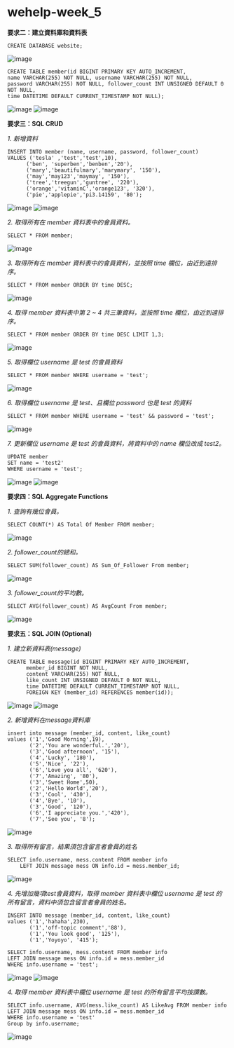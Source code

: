 # wehelp-week_5

**要求⼆：建立資料庫和資料表**

```
CREATE DATABASE website;
```

![image](https://user-images.githubusercontent.com/111167537/196379800-3f7d3468-32fb-4ca9-ae74-e60fdfd68fb7.png)

```
CREATE TABLE member(id BIGINT PRIMARY KEY AUTO_INCREMENT, 
name VARCHAR(255) NOT NULL, username VARCHAR(255) NOT NULL, 
password VARCHAR(255) NOT NULL, follower_count INT UNSIGNED DEFAULT 0 NOT NULL, 
time DATETIME DEFAULT CURRENT_TIMESTAMP NOT NULL);
```
![image](https://user-images.githubusercontent.com/111167537/196380163-a5d661fc-3128-45d4-a448-1df16657aa9f.png)
![image](https://user-images.githubusercontent.com/111167537/196380182-9617f5c1-cf14-4c43-9f23-232e1c8c23a2.png)

**要求三：SQL CRUD**

*1. 新增資料*

```
INSERT INTO member (name, username, password, follower_count)
VALUES ('tesla' ,'test','test',10),
      ('ben', 'superben','benben','20'),
      ('mary','beautifulmary','marymary', '150'),
      ('may','may123','maymay', '150'),
	  ('tree','treegun','guntree', '220'),
      ('orange','vitaminC','orange123', '320'),
      ('pie','applepie','pi3.14159', '80');
```
![image](https://user-images.githubusercontent.com/111167537/196380539-6c5525d7-7e3f-45a8-b91c-431957f2f456.png)
![image](https://user-images.githubusercontent.com/111167537/196380562-589eb47a-1843-49ff-9621-07c333218b89.png)

*2. 取得所有在 member 資料表中的會員資料。*
```
SELECT * FROM member;
```
![image](https://user-images.githubusercontent.com/111167537/196385198-78ff85a5-2fa6-4163-bdcc-560c0234a129.png)

*3. 取得所有在 member 資料表中的會員資料，並按照 time 欄位，由近到遠排序。*

```
SELECT * FROM member ORDER BY time DESC;
```
![image](https://user-images.githubusercontent.com/111167537/196401591-2ca0a253-99cb-48bb-9ac1-13bae3485ba9.png)

*4. 取得 member 資料表中第 2 ~ 4 共三筆資料，並按照 time 欄位，由近到遠排序。*
```
SELECT * FROM member ORDER BY time DESC LIMIT 1,3;
```
![image](https://user-images.githubusercontent.com/111167537/196402873-e57775b4-e2d7-45bf-97bc-721951f4da96.png)

*5. 取得欄位 username 是 test 的會員資料*
```
SELECT * FROM member WHERE username = 'test';
```
![image](https://user-images.githubusercontent.com/111167537/196403454-4994ad1c-b219-488b-8d3f-bb5ca639e789.png)

*6. 取得欄位 username 是 test、且欄位 password 也是 test 的資料*
```
SELECT * FROM member WHERE username = 'test' && password = 'test';
```
![image](https://user-images.githubusercontent.com/111167537/196403454-4994ad1c-b219-488b-8d3f-bb5ca639e789.png)

*7. 更新欄位 username 是 test 的會員資料，將資料中的 name 欄位改成 test2。*
```
UPDATE member
SET name = 'test2'
WHERE username = 'test';
```
![image](https://user-images.githubusercontent.com/111167537/196404812-2b463903-d92f-4e18-9e41-814d76c3f030.png)
![image](https://user-images.githubusercontent.com/111167537/196404703-ee43b500-38df-4872-8142-77adfe32921a.png)

**要求四：SQL Aggregate Functions**

*1. 查詢有幾位會員。*

```
SELECT COUNT(*) AS Total Of Member FROM member;
```
![image](https://user-images.githubusercontent.com/111167537/196405760-d54f6de7-fdf3-4b44-aa1b-c6d4ede41919.png)


*2. follower_count的總和。*

```
SELECT SUM(follower_count) AS Sum_Of_Follower From member;
```
![image](https://user-images.githubusercontent.com/111167537/196406916-e7dc6422-3d23-4729-9fa3-faa1a59747bf.png)

*3. follower_count的平均數。*

```
SELECT AVG(follower_count) AS AvgCount From member;
```
![image](https://user-images.githubusercontent.com/111167537/196407935-50867268-ef42-4c08-ba2d-f4a2bc0c4721.png)


**要求五：SQL JOIN (Optional)**

*1. 建立新資料表(message)*
```
CREATE TABLE message(id BIGINT PRIMARY KEY AUTO_INCREMENT,
      member_id BIGINT NOT NULL,
      content VARCHAR(255) NOT NULL,
      like_count INT UNSIGNED DEFAULT 0 NOT NULL,
      time DATETIME DEFAULT CURRENT_TIMESTAMP NOT NULL,
      FOREIGN KEY (member_id) REFERENCES member(id));
```

![image](https://user-images.githubusercontent.com/111167537/196413185-1ba77a80-a11d-4d20-b6ac-21244f5fe347.png)
![image](https://user-images.githubusercontent.com/111167537/196413791-9e92967d-27c5-480d-8006-d89060df5741.png)

*2. 新增資料在message資料庫*

```
insert into message (member_id, content, like_count)
values ('1','Good Morning',19),
       ('2','You are wonderful.','20'),
       ('3','Good afternoon', '15'),
       ('4','Lucky', '180'),
       ('5','Nice', '22'),
       ('6','Love you all', '620'),
       ('7','Amazing', '80'),
       ('3','Sweet Home',50),
       ('2','Hello World','20'),
       ('3','Cool', '430'),
       ('4','Bye', '10'),
       ('3','Good', '120'),
       ('6','I appreciate you.','420'),
       ('7','See you', '8');
```
![image](https://user-images.githubusercontent.com/111167537/196434399-db7dcf53-4a42-44d2-b147-51baf08b9d01.png)

*3. 取得所有留⾔，結果須包含留⾔者會員的姓名*
```
SELECT info.username, mess.content FROM member info
	LEFT JOIN message mess ON info.id = mess.member_id;
```
![image](https://user-images.githubusercontent.com/111167537/196434787-8b4698bb-9975-46d7-a312-1523df06e964.png)

*4. 先增加幾項test會員資料，取得 member 資料表中欄位 username 是 test 的所有留⾔，資料中須包含留⾔者會員的姓名。*
```
INSERT INTO message (member_id, content, like_count)
values ('1','hahaha',230),
       ('1','off-topic comment','88'),
       ('1','You look good', '125'),
       ('1','Yoyoyo', '415');

SELECT info.username, mess.content FROM member info
LEFT JOIN message mess ON info.id = mess.member_id
WHERE info.username = 'test';
```
![image](https://user-images.githubusercontent.com/111167537/196445503-734473b7-1105-452f-8dd8-40460e4f6067.png)
![image](https://user-images.githubusercontent.com/111167537/196445981-30cd3a29-8e15-4011-94a0-c98f8a2ec99a.png)

*4. 取得 member 資料表中欄位 username 是 test 的所有留⾔平均按讚數。*
```
SELECT info.username, AVG(mess.like_count) AS LikeAvg FROM member info
LEFT JOIN message mess ON info.id = mess.member_id
WHERE info.username = 'test'
Group by info.username;
```
![image](https://user-images.githubusercontent.com/111167537/196469417-357a116b-948a-4608-aca4-d6b24b6818f7.png)


